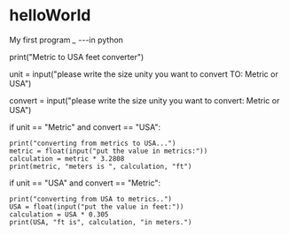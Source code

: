 # helloWorld
My first program *_* ---in python

print("Metric to USA feet converter")

unit = input("please write the size unity you want to convert TO: Metric or USA")

convert = input("please write the size unity you want to convert: Metric or USA")

if unit == "Metric" and convert == "USA":

    print("converting from metrics to USA...")
    metric = float(input("put the value in metrics:"))
    calculation = metric * 3.2808
    print(metric, "meters is ", calculation, "ft")

if unit == "USA" and convert == "Metric":

    print("converting from USA to metrics..")
    USA = float(input("put the value in feet:"))
    calculation = USA * 0.305
    print(USA, "ft is", calculation, "in meters.")

